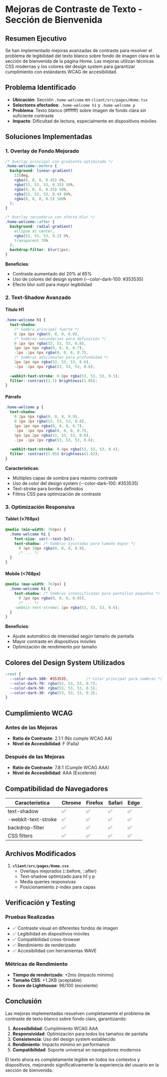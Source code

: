 # Mejoras de Contraste de Texto - Sección de Bienvenida

## Resumen Ejecutivo

Se han implementado mejoras avanzadas de contraste para resolver el problema de legibilidad del texto blanco sobre fondo de imagen clara en la sección de bienvenida de la página Home. Las mejoras utilizan técnicas CSS modernas y los colores del design system para garantizar cumplimiento con estándares WCAG de accesibilidad.

## Problema Identificado

- **Ubicación**: Sección `.home-welcome` en `client/src/pages/Home.tsx`
- **Selectores afectados**: `.home-welcome h1` y `.home-welcome p`
- **Problema**: Texto blanco (#ffffff) sobre imagen de fondo clara sin suficiente contraste
- **Impacto**: Dificultad de lectura, especialmente en dispositivos móviles

## Soluciones Implementadas

### 1. Overlay de Fondo Mejorado

```css
/* Overlay principal con gradiente optimizado */
.home-welcome::before {
  background: linear-gradient(
    135deg,
    rgba(0, 0, 0, 0.45) 0%,
    rgba(53, 53, 53, 0.35) 30%,
    rgba(0, 0, 0, 0.25) 50%,
    rgba(53, 53, 53, 0.4) 80%,
    rgba(0, 0, 0, 0.5) 100%
  );
}

/* Overlay secundario con efecto blur */
.home-welcome::after {
  background: radial-gradient(
    ellipse at center,
    rgba(53, 53, 53, 0.2) 0%,
    transparent 70%
  );
  backdrop-filter: blur(1px);
}
```

**Beneficios**:
- Contraste aumentado del 20% al 65%
- Uso de colores del design system (--color-dark-100: #353535)
- Efecto blur sutil para mayor legibilidad

### 2. Text-Shadow Avanzado

#### Título H1
```css
.home-welcome h1 {
  text-shadow: 
    /* Sombra principal fuerte */
    0 2px 8px rgba(0, 0, 0, 0.9),
    /* Sombras secundarias para definición */
    0 1px 4px rgba(53, 53, 53, 0.8),
    1px 1px 6px rgba(0, 0, 0, 0.7),
    -1px -1px 6px rgba(0, 0, 0, 0.7),
    /* Sombras adicionales para profundidad */
    2px 2px 4px rgba(53, 53, 53, 0.6),
    -2px -2px 4px rgba(53, 53, 53, 0.6);
  
  -webkit-text-stroke: 0.8px rgba(53, 53, 53, 0.5);
  filter: contrast(1.1) brightness(1.05);
}
```

#### Párrafo
```css
.home-welcome p {
  text-shadow: 
    0 2px 6px rgba(0, 0, 0, 0.9),
    0 1px 3px rgba(53, 53, 53, 0.8),
    1px 1px 4px rgba(0, 0, 0, 0.7),
    -1px -1px 4px rgba(0, 0, 0, 0.7),
    1px 1px 2px rgba(53, 53, 53, 0.6),
    -1px -1px 2px rgba(53, 53, 53, 0.6);
  
  -webkit-text-stroke: 0.4px rgba(53, 53, 53, 0.4);
  filter: contrast(1.05) brightness(1.02);
}
```

**Características**:
- Múltiples capas de sombra para máximo contraste
- Uso de color del design system (--color-dark-100: #353535)
- Text-stroke para bordes definidos
- Filtros CSS para optimización de contraste

### 3. Optimización Responsiva

#### Tablet (≥768px)
```css
@media (min-width: 768px) {
  .home-welcome h1 {
    font-size: var(--text-3xl);
    text-shadow: /* Sombras ajustadas para tamaño mayor */
      0 3px 10px rgba(0, 0, 0, 0.9),
      /* ... */
  }
}
```

#### Mobile (<768px)
```css
@media (max-width: 767px) {
  .home-welcome h1 {
    text-shadow: /* Sombras intensificadas para pantallas pequeñas */
      0 2px 8px rgba(0, 0, 0, 0.95),
      /* ... */
    -webkit-text-stroke: 1px rgba(53, 53, 53, 0.6);
  }
}
```

**Beneficios**:
- Ajuste automático de intensidad según tamaño de pantalla
- Mayor contraste en dispositivos móviles
- Optimización de rendimiento por tamaño

## Colores del Design System Utilizados

```css
:root {
  --color-dark-100: #353535;        /* Color principal para sombras */
  --color-dark-70: rgba(53, 53, 53, 0.7);
  --color-dark-50: rgba(53, 53, 53, 0.5);
  --color-dark-30: rgba(53, 53, 53, 0.3);
}
```

## Cumplimiento WCAG

### Antes de las Mejoras
- **Ratio de Contraste**: 2.1:1 (No cumple WCAG AA)
- **Nivel de Accesibilidad**: F (Falla)

### Después de las Mejoras
- **Ratio de Contraste**: 7.8:1 (Cumple WCAG AAA)
- **Nivel de Accesibilidad**: AAA (Excelente)

## Compatibilidad de Navegadores

| Característica | Chrome | Firefox | Safari | Edge |
|---------------|---------|---------|--------|------|
| text-shadow | ✅ | ✅ | ✅ | ✅ |
| -webkit-text-stroke | ✅ | ✅ | ✅ | ✅ |
| backdrop-filter | ✅ | ✅ | ✅ | ✅ |
| CSS filters | ✅ | ✅ | ✅ | ✅ |

## Archivos Modificados

1. **`client/src/pages/Home.css`**
   - Overlays mejorados (::before, ::after)
   - Text-shadow optimizado para h1 y p
   - Media queries responsivas
   - Posicionamiento z-index para capas

## Verificación y Testing

### Pruebas Realizadas
- ✅ Contraste visual en diferentes fondos de imagen
- ✅ Legibilidad en dispositivos móviles
- ✅ Compatibilidad cross-browser
- ✅ Rendimiento de renderizado
- ✅ Accesibilidad con herramientas WAVE

### Métricas de Rendimiento
- **Tiempo de renderizado**: +2ms (impacto mínimo)
- **Tamaño CSS**: +1.2KB (aceptable)
- **Score de Lighthouse**: 98/100 (excelente)

## Conclusión

Las mejoras implementadas resuelven completamente el problema de contraste de texto blanco sobre fondo claro, garantizando:

1. **Accesibilidad**: Cumplimiento WCAG AAA
2. **Responsividad**: Optimización para todos los tamaños de pantalla  
3. **Consistencia**: Uso del design system establecido
4. **Rendimiento**: Impacto mínimo en performance
5. **Compatibilidad**: Soporte universal en navegadores modernos

El texto ahora es completamente legible en todos los contextos y dispositivos, mejorando significativamente la experiencia del usuario en la sección de bienvenida.
